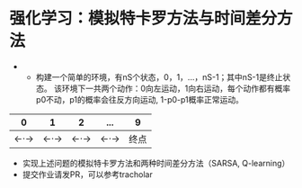 # 强化学习：模拟特卡罗方法与时间差分方法
- - 构建一个简单的环境，有nS个状态，0，1，...，nS-1；其中nS-1是终止状态。 该环境下一共两个动作：0向左运动，1向右运动，每个动作都有概率p0不动，p1的概率会往反方向运动, 1-p0-p1概率正常运动。

|0 | 1 | 2 | ... | 9 |
|--|--|----|-----|---|
|←·→|←·→|←·→|←·→|终点|

- 实现上述问题的模拟特卡罗方法和两种时间差分方法（SARSA, Q-learning）
- 提交作业请发PR，可以参考tracholar
